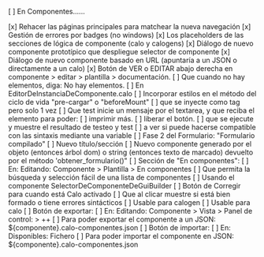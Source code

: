 [ ] En Componentes......

[x] Rehacer las páginas principales para matchear la nueva navegación
[x] Gestión de errores por badges (no windows)
[x] Los placeholders de las secciones de lógica de componente (calo y calogens)
[x] Diálogo de nuevo componente prototípico que despliegue selector de componente
[x] Diálogo de nuevo componente basado en URL (apuntaría a un JSON o directamente a un calo)
[x] Botón de VER o EDITAR abajo derecha en componente > editar > plantilla > documentación.
[ ] Que cuando no hay elementos, diga: No hay elementos.
    [ ] En EditorDeInstanciaDeComponente.calo
[ ] Incorporar estilos en el método del ciclo de vida "pre-cargar" o "beforeMount" 
    [ ] que se inyecte como tag pero solo 1 vez
[ ] Que test inicie un mensaje por el textarea, y que reciba el elemento para poder:
    [ ] imprimir más.
    [ ] liberar el botón.
    [ ] que se ejecute y muestre el resultado de testeo y test
        [ ] a ver si puede hacerse compatible con las sintaxis mediante una variable
[ ] Fase 2 del Formulario: "Formulario compilado"
    [ ] Nuevo título/sección
    [ ] Nuevo componente generado por el objeto (entonces árbol dom) o string (entonces texto de marcado) devuelto por el método 'obtener_formulario()"
[ ] Sección de "En componentes":
    [ ] En: Editando: Componente > Plantilla > En componentes
    [ ] Que permita la búsqueda y selección fácil de una lista de componentes
    [ ] Usando el componente SelectorDeComponenteDeGuiBuilder
[ ] Botón de Corregir para cuando está Calo activado
    [ ] Que al clicar muestre si está bien formado o tiene errores sintácticos
    [ ] Usable para calogen
    [ ] Usable para calo
[ ] Botón de exportar:
    [ ] En: Editando: Componente > Vista > Panel de control: > ++
    [ ] Para poder exportar el componente a un JSON: ${componente}.calo-componentes.json
[ ] Botón de importar:
    [ ] En: Disponibles: Fichero
    [ ] Para poder importar el componente en JSON: ${componente}.calo-componentes.json

